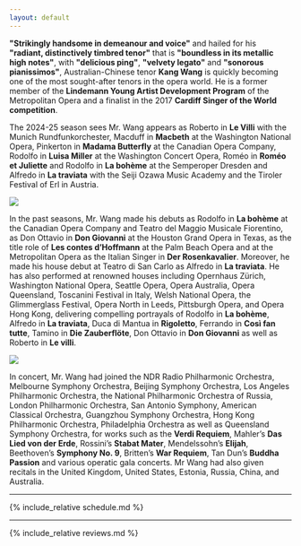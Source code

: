```yaml
---
layout: default
---
```


**"Strikingly handsome in demeanour and voice"** and hailed for his **"radiant, distinctively timbred tenor"** that is **"boundless in its metallic high notes"**, with **"delicious ping"**, **"velvety legato"** and **"sonorous pianissimos"**, Australian-Chinese tenor **Kang Wang** is quickly becoming one of the most sought-after tenors in the opera world. He is a former member of the **Lindemann Young Artist Development Program** of the Metropolitan Opera and a finalist in the 2017 **Cardiff Singer of the World competition**.

The 2024-25 season sees Mr. Wang appears as Roberto in **Le Villi** with the Munich Rundfunkorchester, Macduff in **Macbeth** at the Washington National Opera, Pinkerton in **Madama Butterfly** at the Canadian Opera Company, Rodolfo in **Luisa Miller** at the Washington Concert Opera, Roméo in **Roméo et Juliette** and Rodolfo in **La bohème** at the Semperoper Dresden and Alfredo in **La traviata** with the Seiji Ozawa Music Academy and the Tiroler Festival of Erl in Austria.

![](https://www.kangwangtenor.com/assets/img/inlinephoto_2.jpg)

In the past seasons, Mr. Wang made his debuts as Rodolfo in **La bohème** at the Canadian Opera Company and Teatro del Maggio Musicale Fiorentino, as Don Ottavio in **Don Giovanni** at the Houston Grand Opera in Texas, as the title role of **Les contes d’Hoffmann** at the Palm Beach Opera and at the Metropolitan Opera as the Italian Singer in **Der Rosenkavalier**. Moreover, he made his house debut at Teatro di San Carlo as Alfredo in **La traviata**. He has also performed at renowned houses including Opernhaus Zürich, Washington National Opera, Seattle Opera, Opera Australia, Opera Queensland, Toscanini Festival in Italy, Welsh National Opera, the Glimmerglass Festival, Opera North in Leeds, Pittsburgh Opera, and Opera Hong Kong, delivering compelling portrayals of Rodolfo in **La bohème**, Alfredo in **La traviata**, Duca di Mantua in **Rigoletto**, Ferrando in **Così fan tutte**, Tamino in **Die Zauberflöte**, Don Ottavio in **Don Giovanni** as well as Roberto in **Le villi**.

![](https://www.kangwangtenor.com/assets/img/inlinephoto_1.jpg)

In concert, Mr. Wang had joined the NDR Radio Philharmonic Orchestra, Melbourne Symphony Orchestra, Beijing Symphony Orchestra, Los Angeles Philharmonic Orchestra, the National Philharmonic Orchestra of Russia, London Philharmonic Orchestra, San Antonio Symphony, American Classical Orchestra, Guangzhou Symphony Orchestra, Hong Kong Philharmonic Orchestra, Philadelphia Orchestra as well as Queensland Symphony Orchestra, for works such as the **Verdi Requiem**, Mahler’s **Das Lied von der Erde**, Rossini’s **Stabat Mater**, Mendelssohn’s **Elijah**, Beethoven’s **Symphony No. 9**, Britten’s **War Requiem**, Tan Dun’s **Buddha Passion** and various operatic gala concerts. Mr Wang had also given recitals in the United Kingdom, United States, Estonia, Russia, China, and Australia.

<hr>

{% include_relative schedule.md %}

<hr>

{% include_relative reviews.md %}
